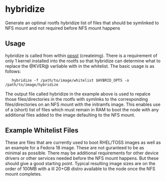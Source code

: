 hybridize
=========

Generate an optimal rootfs hybridize list of files that should be symlinked to NFS mount and not required before NFS mount happens

Usage
-----
hybridize is called from within [ppsst](http://github.com/hpc/ppsst) (createimg).  There is a requirement of only 1 kernel installed into the rootfs so that hybridize can determine what to replace the @KVER@ varliable with in the whitelist.  The basic usage is as follows:
```
   hybridize -f /path/to/image/whitelist $HYBRID_OPTS -o /path/to/image/hybridize
```

The output file called hybridize in the example above is used to repalce those files/directories in the rootfs with symlinks to the corresponding files/directories on an NFS mount with the initramfs image.  This enables use of a (short) list of files which must remain in RAM to boot the node with any additional files added to the image defaulting to the NFS mount.

Example Whitelist Files
-----------------------
These are files that are currently used to boot RHEL/TOSS images as well as an example for a Fedora 18 image.  These are not guranteed to be as minimal as possible.  There may be additional requirements for other device drivers or other services needed before the NFS mount happens.  But these should give a good starting point.  Typical resulting image sizes are on the order of 100MB with a ill 20+GB distro available to the node once the NFS mount completes.

